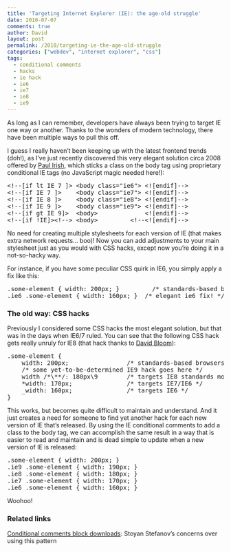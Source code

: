 ```yaml
---
title: 'Targeting Internet Explorer (IE): the age-old struggle'
date: 2010-07-07
comments: true
author: David
layout: post
permalink: /2010/targeting-ie-the-age-old-struggle
categories: ["webdev", "internet explorer", "css"]
tags:
  - conditional comments
  - hacks
  - ie hack
  - ie6
  - ie7
  - ie8
  - ie9
---
```

As long as I can remember, developers have always been trying to target IE one way or another. Thanks to the wonders of modern technology, there have been multiple ways to pull this off.

I guess I really haven&#8217;t been keeping up with the latest frontend trends (doh!), as I&#8217;ve just recently discovered this very elegant solution circa 2008 offered by [Paul Irish][1], which sticks a class on the body tag using proprietary conditional IE tags (no JavaScript magic needed here!):

<pre name="code" class="html">&lt;!--[if lt IE 7 ]&gt; &lt;body class="ie6"&gt; &lt;![endif]--&gt;
&lt;!--[if IE 7 ]&gt;    &lt;body class="ie7"&gt; &lt;![endif]--&gt;
&lt;!--[if IE 8 ]&gt;    &lt;body class="ie8"&gt; &lt;![endif]--&gt;
&lt;!--[if IE 9 ]&gt;    &lt;body class="ie9"&gt; &lt;![endif]--&gt;
&lt;!--[if gt IE 9]&gt;  &lt;body&gt;             &lt;![endif]--&gt;
&lt;!--[if !IE]&gt;&lt;!--&gt; &lt;body&gt;         &lt;!--&lt;![endif]--&gt;
</pre>

No need for creating multiple stylesheets for each version of IE (that makes extra network requests&#8230; boo)! Now you can add adjustments to your main stylesheet just as you would with CSS hacks, except now you&#8217;re doing it in a not-so-hacky way.

For instance, if you have some peculiar CSS quirk in IE6, you simply apply a fix like this:

<pre name="code" class="css">.some-element { width: 200px; }         /* standards-based browsers */
.ie6 .some-element { width: 160px; }  /* elegant ie6 fix! */
</pre>

### The old way: CSS hacks

Previously I considered some CSS hacks the most elegant solution, but that was in the days when IE6/7 ruled. You can see that the following CSS hack gets really unruly for IE8 (that hack thanks to [David Bloom][2]):

<pre name="code" class="css">.some-element {
    width: 200px;                /* standards-based browsers */
    /* some yet-to-be-determined IE9 hack goes here */
    width /*\**/: 180px\9        /* targets IE8 standards mode */
    *width: 170px;               /* targets IE7/IE6 */
    _width: 160px;               /* targets IE6 */
}
</pre>

This works, but becomes quite difficult to maintain and understand. And it just creates a need for someone to find yet another hack for each new version of IE that&#8217;s released. By using the IE conditional comments to add a class to the body tag, we can accomplish the same result in a way that is easier to read and maintain and is dead simple to update when a new version of IE is released:

<pre name="code" class="css">.some-element { width: 200px; }
.ie9 .some-element { width: 190px; }
.ie8 .some-element { width: 180px; }
.ie7 .some-element { width: 170px; }
.ie6 .some-element { width: 160px; }
</pre>

Woohoo!

### Related links

[Conditional comments block downloads][3]: Stoyan Stefanov&#8217;s concerns over using this pattern

 [1]: http://paulirish.com/2008/conditional-stylesheets-vs-css-hacks-answer-neither/
 [2]: http://my.opera.com/dbloom/blog/2009/03/11/css-hack-for-ie8-standards-mode
 [3]: http://www.phpied.com/conditional-comments-block-downloads/